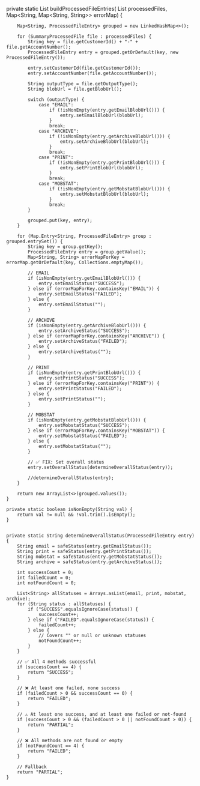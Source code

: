 private static List<ProcessedFileEntry> buildProcessedFileEntries(
            List<SummaryProcessedFile> processedFiles,
            Map<String, Map<String, String>> errorMap) {

        Map<String, ProcessedFileEntry> grouped = new LinkedHashMap<>();

        for (SummaryProcessedFile file : processedFiles) {
            String key = file.getCustomerId() + "-" + file.getAccountNumber();
            ProcessedFileEntry entry = grouped.getOrDefault(key, new ProcessedFileEntry());

            entry.setCustomerId(file.getCustomerId());
            entry.setAccountNumber(file.getAccountNumber());

            String outputType = file.getOutputType();
            String blobUrl = file.getBlobUrl();

            switch (outputType) {
                case "EMAIL":
                    if (!isNonEmpty(entry.getEmailBlobUrl())) {
                        entry.setEmailBlobUrl(blobUrl);
                    }
                    break;
                case "ARCHIVE":
                    if (!isNonEmpty(entry.getArchiveBlobUrl())) {
                        entry.setArchiveBlobUrl(blobUrl);
                    }
                    break;
                case "PRINT":
                    if (!isNonEmpty(entry.getPrintBlobUrl())) {
                        entry.setPrintBlobUrl(blobUrl);
                    }
                    break;
                case "MOBSTAT":
                    if (!isNonEmpty(entry.getMobstatBlobUrl())) {
                        entry.setMobstatBlobUrl(blobUrl);
                    }
                    break;
            }

            grouped.put(key, entry);
        }

        for (Map.Entry<String, ProcessedFileEntry> group : grouped.entrySet()) {
            String key = group.getKey();
            ProcessedFileEntry entry = group.getValue();
            Map<String, String> errorMapForKey = errorMap.getOrDefault(key, Collections.emptyMap());

            // EMAIL
            if (isNonEmpty(entry.getEmailBlobUrl())) {
                entry.setEmailStatus("SUCCESS");
            } else if (errorMapForKey.containsKey("EMAIL")) {
                entry.setEmailStatus("FAILED");
            } else {
                entry.setEmailStatus("");
            }

            // ARCHIVE
            if (isNonEmpty(entry.getArchiveBlobUrl())) {
                entry.setArchiveStatus("SUCCESS");
            } else if (errorMapForKey.containsKey("ARCHIVE")) {
                entry.setArchiveStatus("FAILED");
            } else {
                entry.setArchiveStatus("");
            }

            // PRINT
            if (isNonEmpty(entry.getPrintBlobUrl())) {
                entry.setPrintStatus("SUCCESS");
            } else if (errorMapForKey.containsKey("PRINT")) {
                entry.setPrintStatus("FAILED");
            } else {
                entry.setPrintStatus("");
            }

            // MOBSTAT
            if (isNonEmpty(entry.getMobstatBlobUrl())) {
                entry.setMobstatStatus("SUCCESS");
            } else if (errorMapForKey.containsKey("MOBSTAT")) {
                entry.setMobstatStatus("FAILED");
            } else {
                entry.setMobstatStatus("");
            }

            // ✅ FIX: Set overall status
            entry.setOverallStatus(determineOverallStatus(entry));

            //determineOverallStatus(entry);
        }

        return new ArrayList<>(grouped.values());
    }

    private static boolean isNonEmpty(String val) {
        return val != null && !val.trim().isEmpty();
    }


    private static String determineOverallStatus(ProcessedFileEntry entry) {
        String email = safeStatus(entry.getEmailStatus());
        String print = safeStatus(entry.getPrintStatus());
        String mobstat = safeStatus(entry.getMobstatStatus());
        String archive = safeStatus(entry.getArchiveStatus());

        int successCount = 0;
        int failedCount = 0;
        int notFoundCount = 0;

        List<String> allStatuses = Arrays.asList(email, print, mobstat, archive);
        for (String status : allStatuses) {
            if ("SUCCESS".equalsIgnoreCase(status)) {
                successCount++;
            } else if ("FAILED".equalsIgnoreCase(status)) {
                failedCount++;
            } else {
                // Covers "" or null or unknown statuses
                notFoundCount++;
            }
        }

        // ✅ All 4 methods successful
        if (successCount == 4) {
            return "SUCCESS";
        }

        // ❌ At least one failed, none success
        if (failedCount > 0 && successCount == 0) {
            return "FAILED";
        }

        // ⚠️ At least one success, and at least one failed or not-found
        if (successCount > 0 && (failedCount > 0 || notFoundCount > 0)) {
            return "PARTIAL";
        }

        // ❌ All methods are not found or empty
        if (notFoundCount == 4) {
            return "FAILED";
        }

        // Fallback
        return "PARTIAL";
    }
